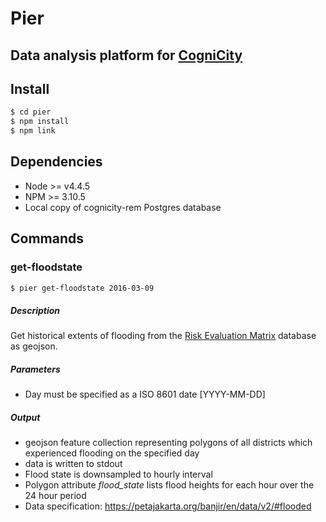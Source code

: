 Pier
====
## Data analysis platform for [CogniCity](https://github.com/smart-facility/cognicity-server)

## Install
```sh
$ cd pier
$ npm install
$ npm link
```

## Dependencies
* Node >= v4.4.5
* NPM >= 3.10.5
* Local copy of cognicity-rem Postgres database

## Commands
### get-floodstate
```sh
$ pier get-floodstate 2016-03-09
```
##### Description
Get historical extents of flooding from the [Risk Evaluation Matrix](https://github.com/smart-facility/cognicity-rem-server) database as geojson.

##### Parameters
* Day must be specified as a ISO 8601 date [YYYY-MM-DD]

##### Output
* geojson feature collection representing polygons of all districts which experienced flooding on the specified day
* data is written to stdout
* Flood state is downsampled to hourly interval
* Polygon attribute *flood_state* lists flood heights for each hour over the 24 hour period
* Data specification: https://petajakarta.org/banjir/en/data/v2/#flooded

